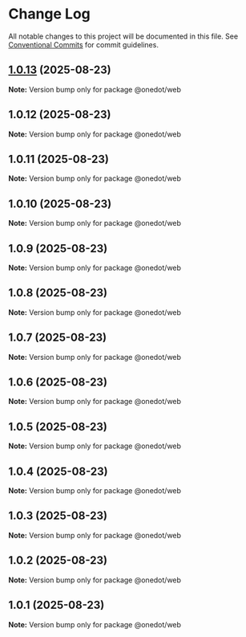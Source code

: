 # Change Log

All notable changes to this project will be documented in this file.
See [Conventional Commits](https://conventionalcommits.org) for commit guidelines.

## [1.0.13](https://github.com/onedot-js/onedot-js/compare/@onedot/web@1.0.12...@onedot/web@1.0.13) (2025-08-23)

**Note:** Version bump only for package @onedot/web





## 1.0.12 (2025-08-23)

**Note:** Version bump only for package @onedot/web





## 1.0.11 (2025-08-23)

**Note:** Version bump only for package @onedot/web





## 1.0.10 (2025-08-23)

**Note:** Version bump only for package @onedot/web





## 1.0.9 (2025-08-23)

**Note:** Version bump only for package @onedot/web





## 1.0.8 (2025-08-23)

**Note:** Version bump only for package @onedot/web





## 1.0.7 (2025-08-23)

**Note:** Version bump only for package @onedot/web





## 1.0.6 (2025-08-23)

**Note:** Version bump only for package @onedot/web





## 1.0.5 (2025-08-23)

**Note:** Version bump only for package @onedot/web





## 1.0.4 (2025-08-23)

**Note:** Version bump only for package @onedot/web





## 1.0.3 (2025-08-23)

**Note:** Version bump only for package @onedot/web





## 1.0.2 (2025-08-23)

**Note:** Version bump only for package @onedot/web





## 1.0.1 (2025-08-23)

**Note:** Version bump only for package @onedot/web
